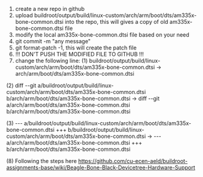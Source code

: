 1. create a new repo in github
2. upload buildroot/output/build/linux-custom/arch/arm/boot/dts/am335x-bone-common.dtsi into the repo, this will gives a copy of old am335x-bone-common.dtsi file
3. modify the local am335x-bone-common.dtsi file based on your need
4. git commit -m "any message"
5. git format-patch -1, this will create the patch file
6. !!! DON'T PUSH THE MODIFIED FILE TO GITHUB !!!
7. change the following line:
(1) buildroot/output/build/linux-custom/arch/arm/boot/dts/am335x-bone-common.dtsi
-> arch/arm/boot/dts/am335x-bone-common.dtsi

(2) diff --git a/buildroot/output/build/linux-custom/arch/arm/boot/dts/am335x-bone-common.dtsi b/arch/arm/boot/dts/am335x-bone-common.dtsi
-> diff --git a/arch/arm/boot/dts/am335x-bone-common.dtsi b/arch/arm/boot/dts/am335x-bone-common.dtsi

(3) --- a/buildroot/output/build/linux-custom/arch/arm/boot/dts/am335x-bone-common.dtsi
+++ b/buildroot/output/build/linux-custom/arch/arm/boot/dts/am335x-bone-common.dtsi
-> --- a/arch/arm/boot/dts/am335x-bone-common.dtsi
+++ b/arch/arm/boot/dts/am335x-bone-common.dtsi

(8) Following the steps here
https://github.com/cu-ecen-aeld/buildroot-assignments-base/wiki/Beagle-Bone-Black-Devicetree-Hardware-Support

